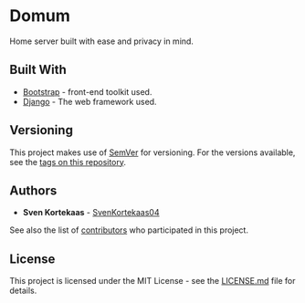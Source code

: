 # Domum

Home server built with ease and privacy in mind.

## Built With

* [Bootstrap](https://getbootstrap.com/) - front-end toolkit used.
* [Django](https://www.djangoproject.com/) - The web framework used.

## Versioning

This project makes use of [SemVer](http://semver.org/) for versioning. For the versions available, see the [tags on this repository](https://github.com/SvenKortekaas04/domum/tags).

## Authors

* **Sven Kortekaas** - [SvenKortekaas04](https://github.com/SvenKortekaas04)

See also the list of [contributors](https://github.com/SvenKortekaas04/domum/contributors) who participated in this project.

## License

This project is licensed under the MIT License - see the [LICENSE.md](LICENSE) file for details.
